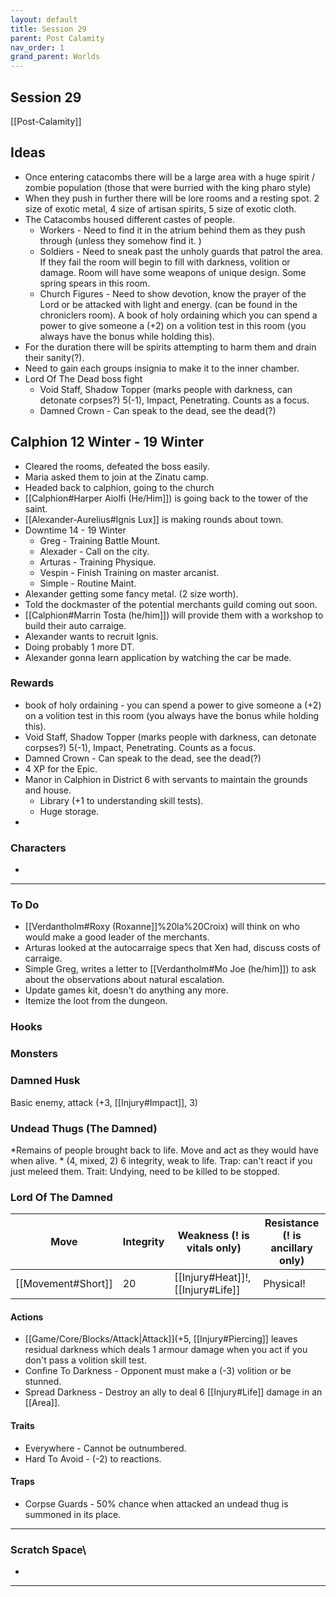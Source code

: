 ```yaml
---
layout: default
title: Session 29
parent: Post Calamity
nav_order: 1
grand_parent: Worlds
---
```

## Session 29
[[Post-Calamity]]

## Ideas
* Once entering catacombs there will be a large area with a huge spirit / zombie population (those that were burried with the king pharo style)
* When they push in further there will be lore rooms and a resting spot. 2 size of exotic metal, 4 size of artisan spirits, 5 size of exotic cloth.
* The Catacombs housed different castes of people.
	* Workers - Need to find it in the atrium behind them as they push through (unless they somehow find it. )
	* Soldiers - Need to sneak past the unholy guards that patrol the area. If they fail the room will begin to fill with darkness, volition or damage. Room will have some weapons of unique design. Some spring spears in this room.
	* Church Figures - Need to show devotion, know the prayer of the Lord or be attacked with light and energy. (can be found in the chroniclers room). A book of holy ordaining which you can spend a power to give someone a (+2) on a volition test in this room (you always have the bonus while holding this).
* For the duration there will be spirits attempting to harm them and drain their sanity(?).
* Need to gain each groups insignia to make it to the inner chamber. 
* Lord Of The Dead boss fight
	* Void Staff, Shadow Topper (marks people with darkness, can detonate corpses?) 5(-1), Impact, Penetrating. Counts as a focus.
	* Damned Crown - Can speak to the dead, see the dead(?)
## Calphion 12 Winter - 19 Winter
* Cleared the rooms, defeated the boss easily.
* Maria asked them to join at the Zinatu camp.
* Headed back to calphion, going to the church
* [[Calphion#Harper Aiolfi (He/Him]]) is going back to the tower of the saint.
* [[Alexander-Aurelius#Ignis Lux]] is making rounds about town.
* Downtime 14 - 19 Winter
	* Greg - Training Battle Mount. 
	* Alexader - Call on the city. 
	* Arturas - Training Physique.
	* Vespin - Finish Training on master arcanist. 
	* Simple - Routine Maint.
* Alexander getting some fancy metal. (2 size worth).
* Told the dockmaster of the potential merchants guild coming out soon.
* [[Calphion#Marrin Tosta (he/him]]) will provide them with a workshop to build their auto carraige. 
* Alexander wants to recruit Ignis. 
* Doing probably 1 more DT. 
* Alexander gonna learn application by watching the car be made.


### Rewards
* book of holy ordaining - you can spend a power to give someone a (+2) on a volition test in this room (you always have the bonus while holding this).
* Void Staff, Shadow Topper (marks people with darkness, can detonate corpses?) 5(-1), Impact, Penetrating. Counts as a focus.
* Damned Crown - Can speak to the dead, see the dead(?)
* 4 XP for the Epic.
* Manor in Calphion in District 6 with servants to maintain the grounds and house. 
	* Library (+1 to understanding skill tests). 
	* Huge storage. 
* 
### Characters
* 
 ---

### To Do

* [[Verdantholm#Roxy (Roxanne]]%20la%20Croix) will think on who would make a good leader of the merchants.
* Arturas looked at the autocarraige specs that Xen had, discuss costs of carraige.
* Simple Greg, writes a letter to [[Verdantholm#Mo Joe (he/him]]) to ask about the observations about natural escalation.
* Update games kit, doesn't do anything any more.
* Itemize the loot from the dungeon.


### Hooks

### Monsters

### Damned Husk
Basic enemy, attack (+3, [[Injury#Impact]], 3)
### Undead Thugs (The Damned)
*Remains of people brought back to life. Move and act as they would have when alive. *
(4, mixed, 2) 6 integrity, weak to life.
Trap: can't react if you just meleed them.
Trait: Undying, need to be killed to be stopped.

### Lord Of The Damned

| Move                              | Integrity | Weakness (! is vitals only)                                   | Resistance (! is ancillary only) |
| --------------------------------- | --------- | ------------------------------------------------------------- | -------------------------------- |
| [[Movement#Short]] | 20        | [[Injury#Heat]]!, [[Injury#Life]] | Physical!                        |

#### Actions
* [[Game/Core/Blocks/Attack|Attack]](+5, [[Injury#Piercing]] leaves residual darkness which deals 1 armour damage when you act if you don't pass a volition skill test.
* Confine To Darkness - Opponent must make a (-3) volition or be stunned.
* Spread Darkness - Destroy an ally to deal 6 [[Injury#Life]] damage in an [[Area]].
#### Traits
* Everywhere - Cannot be outnumbered.
* Hard To Avoid - (-2) to reactions.
#### Traps
* Corpse Guards - 50% chance when attacked an undead thug is summoned in its place.






---

### Scratch Space\
* 







---